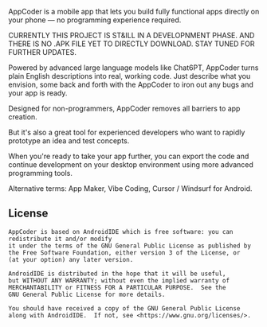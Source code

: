 AppCoder is a mobile app that lets you build fully functional apps directly on your phone — no programming experience required.

CURRENTLY THIS PROJECT IS ST&ILL IN A DEVELOPNMENT PHASE. AND THERE IS NO .APK FILE YET TO DIRECTLY DOWNLOAD. STAY TUNED FOR FURTHER UPDATES.

Powered by advanced large language models like Chat6PT, AppCoder turns plain English descriptions into real, working code. Just describe what you envision, some back and forth with the AppCoder to iron out any bugs and your app is ready.

Designed for non-programmers, AppCoder removes all barriers to app creation. 


But it's also a great tool for experienced developers who want to rapidly prototype an idea and test concepts.

When you're ready to take your app further, you can export the code and continue development on your desktop environment using more advanced programming tools.


Alternative terms: App Maker, Vibe Coding, Cursor / Windsurf for Android.


## License

```
AppCoder is based on AndroidIDE which is free software: you can redistribute it and/or modify
it under the terms of the GNU General Public License as published by
the Free Software Foundation, either version 3 of the License, or
(at your option) any later version.

AndroidIDE is distributed in the hope that it will be useful,
but WITHOUT ANY WARRANTY; without even the implied warranty of
MERCHANTABILITY or FITNESS FOR A PARTICULAR PURPOSE.  See the
GNU General Public License for more details.

You should have received a copy of the GNU General Public License
along with AndroidIDE.  If not, see <https://www.gnu.org/licenses/>.
```
